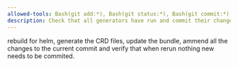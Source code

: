 ```yaml
---
allowed-tools: Bash(git add:*), Bash(git status:*), Bash(git commit:*), Bash(make *)
description: Check that all generators have run and commit their changes
---
```



rebuild for helm, generate the CRD files, update the bundle, ammend all the changes to the current commit and verify that when rerun nothing new needs to be commited.